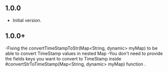 ## 1.0.0

- Initial version.

## 1.0.0+

-Fixing the convertTimeStampToStr(Map<String, dynamic> myMap) to be able to convert TimeStamp values in nested Map
-You don't need to provide the fields keys you want to convert to TimeStamp inside #convertStrToTimeStamp(Map<String, dynamic> myMap) function .

